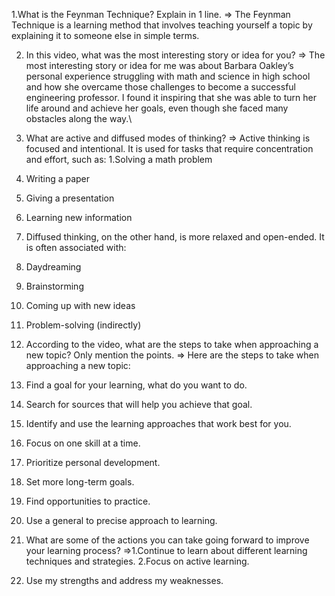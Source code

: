  1.What is the Feynman Technique? Explain in 1 line.
=> The Feynman Technique is a learning method that involves teaching yourself a topic by explaining it to someone else in simple terms.



2. In this video, what was the most interesting story or idea for you?
=> The most interesting story or idea for me was about Barbara Oakley’s personal experience struggling with math and science in high school and how she overcame those challenges to become a successful engineering professor. I found it inspiring that she was able to turn her life around and achieve her goals, even though she faced many obstacles along the way.\




3. What are active and diffused modes of thinking?
=> Active thinking is focused and intentional. It is used for tasks that require concentration and effort, such as:
1.Solving a math problem
2. Writing a paper
3. Giving a presentation
4. Learning new information
5. Diffused thinking, on the other hand, is more relaxed and open-ended. It is often associated with:
6. Daydreaming
7. Brainstorming
8. Coming up with new ideas
9. Problem-solving (indirectly)


4. According to the video, what are the steps to take when approaching a new topic? Only mention the points.
=> Here are the steps to take when approaching a new topic:
1. Find a goal for your learning, what do you want to do.
2. Search for sources that will help you achieve that goal.
3. Identify and use the learning approaches that work best for you.
4. Focus on one skill at a time.
5. Prioritize personal development.
6. Set more long-term goals.
7. Find opportunities to practice.
8. Use a general to precise approach to learning.
 
 
5. What are some of the actions you can take going forward to improve your learning process?
=>1.Continue to learn about different learning techniques and strategies.
2.Focus on active learning.
3. Use my strengths and address my weaknesses.
